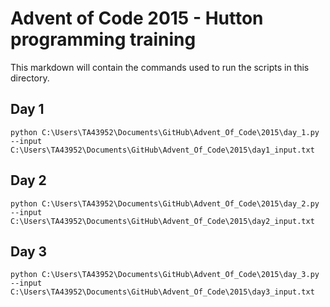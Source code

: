 # Advent of Code 2015 - Hutton programming training

This markdown will contain the commands used to run the scripts in this directory.

## Day 1

```
python C:\Users\TA43952\Documents\GitHub\Advent_Of_Code\2015\day_1.py --input C:\Users\TA43952\Documents\GitHub\Advent_Of_Code\2015\day1_input.txt
```

## Day 2

```
python C:\Users\TA43952\Documents\GitHub\Advent_Of_Code\2015\day_2.py --input C:\Users\TA43952\Documents\GitHub\Advent_Of_Code\2015\day2_input.txt
```

## Day 3

```
python C:\Users\TA43952\Documents\GitHub\Advent_Of_Code\2015\day_3.py --input C:\Users\TA43952\Documents\GitHub\Advent_Of_Code\2015\day3_input.txt
```
